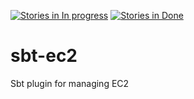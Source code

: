 [![Stories in In progress](https://badge.waffle.io/morgaroth/sbt-ec2.png?label=In%20Progress&title=In%20Progress)](https://waffle.io/morgaroth/sbt-ec2)  [![Stories in Done](https://badge.waffle.io/morgaroth/sbt-ec2.png?label=done&title=Done)](https://waffle.io/morgaroth/sbt-ec2)

# sbt-ec2
Sbt plugin for managing EC2
